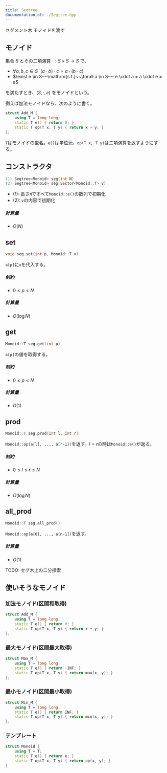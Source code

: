 ```yaml
---
title: Segtree
documentation_of: ./Segtree.hpp
---
```


セグメント木 モノイドを渡す

## モノイド
集合 $S$ とその二項演算 $\cdot : S \times S \to S$ で、
- $\forall a, b, c \in S~~(a \cdot b) \cdot c = a \cdot (b \cdot c)$
- $\exist e \in S~~\mathrm{s.t.}~~\forall a \in S~~ e \cdot a = a \cdot e = a$

を満たすとき、$(S, \cdot, e)$ をモノイドという。

例えば加法モノイドなら、次のように書く。
```cpp
struct Add_M {
    using T = long long;
    static T e() { return 0; }
    static T op(T x, T y) { return x + y; }
};
```
`T`はモノイドの型名。`e()`は単位元、`op(T x, T y)`は二項演算を返すようにする。

## コンストラクタ
```cpp
(1) Segtree<Monoid> seg(int N)
(2) Segtree<Monoid> seg(vector<Monoid::T> v)
```
- (1): 長さ`N`ですべて`Monoid::e()`の数列で初期化
- (2): `v`の内容で初期化


##### 計算量
- $O(N)$


## set
```cpp
void seg.set(int p, Monoid::T x)
```
`a[p]`に`x`を代入する。

##### 制約
- $0 \leq p < N$

##### 計算量
- $O(\log N)$

## get
```cpp
Monoid::T seg.get(int p)
```
`a[p]`の値を取得する。

##### 制約
- $0 \leq p < N$

##### 計算量
- $O(1)$

## prod
```cpp
Monoid::T seg.prod(int l, int r)
```
`Monoid::op(a[l], ..., a[r-1])`を返す。$l = r$の時は`Monoid::e()`が返る。

##### 制約
- $0 \leq l \leq r \leq N$

##### 計算量
- $O(\log N)$

## all_prod
```cpp
Monoid::T seg.all_prod()
```
`Monoid::op(a[0], ..., a[n-1])`を返す。

##### 計算量
- $O(1)$

TODO: セグ木上の二分探索

## 使いそうなモノイド
### 加法モノイド(区間和取得)
```cpp
struct Add_M {    
    using T = long long;
    static T e() { return 0; }
    static T op(T x, T y) { return x + y; }
};
```
### 最大モノイド(区間最大取得)
```cpp
struct Max_M {    
    using T = long long;
    static T e() { return -INF; }
    static T op(T x, T y) { return max(x, y); }
};
```
### 最小モノイド(区間最小取得)
```cpp
struct Min_M {    
    using T = long long;
    static T e() { return INF; }
    static T op(T x, T y) { return min(x, y); }
};
```
### テンプレート
```cpp
struct Monoid {
    using T = T;
    static T e() { return e; }
    static T op(T x, T y) { return op(x, y); }
}
```